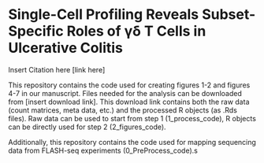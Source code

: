 # Single-Cell Profiling Reveals Subset-Specific Roles of γδ T Cells in Ulcerative Colitis

Insert Citation here [link here]


This repository contains the code used for creating figures 1-2 and figures 4-7 in our manuscript. Files needed for the analysis can be downloaded from [insert download link]. This download link contains both the raw data (count matrices, meta data, etc.) and the processed R objects (as .Rds files). Raw data can be used to start from step 1 (1_process_code), R objects can be directly used for step 2 (2_figures_code).

Additionally, this repository contains the code used for mapping sequencing data from FLASH-seq experiments (0_PreProcess_code).s

